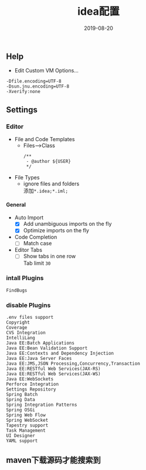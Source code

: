 ﻿---
title: "idea配置"
date: 2019-08-20
description: ""
tags: [idea]
---

## Help
- Edit Custom VM Options...
```
-Dfile.encoding=UTF-8
-Dsun.jnu.encoding=UTF-8
-Xverify:none
```
## Settings
### Editor
- File and Code Templates
   - Files-->Class
      ```    
      /**
       - @author ${USER}
       */
      ```
- File Types
   - ignore files and folders  
添加`*.idea;*.iml;`

#### General
- Auto Import
   - [x] Add unambiguous imports on the fly
   - [x] Optimize imports on the fly
- Code Completion 
   - [ ] Match case
- Editor Tabs
   - [ ] Show tabs in one row  
   Tab limit `30`
### intall Plugins
```
FindBugs
```

### disable Plugins
```
.env files support
Copyright
Coverage
CVS Integration
IntelliLang
Java EE:Batch Applications
Java EE:Bean Validation Support
Java EE:Contexts and Dependency Injection
Java EE:Java Server Faces
Java EE:JMS,JSON Processing,Concurrency,Transaction
Java EE:RESTful Web Services(JAX-RS)
Java EE:RESTful Web Services(JAX-WS)
Java EE:WebSockets
Perforce Integration
Settings Repository
Spring Batch
Spring Data
Spring Integration Patterns
Spring OSGi
Spring Web Flow
Spring WebSocket
Tapestry support
Task Management
UI Designer
YAML support
```
## maven下载源码才能搜索到
